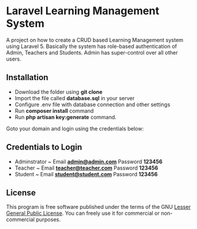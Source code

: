 # Laravel Learning Management System

A project on how to create a CRUD based Learning Management system using Laravel 5. Basically the system has role-based authentication of Admin, Teachers and Students. Admin has super-control over all other users.


## Installation
* Download the folder using **git clone**
* Import the file called **database.sql** in your server
* Configure .env file with database connection and other settings
* Run **composer install** command
* Run **php artisan key:generate** command.

Goto your domain and login using the credentials below:

## Credentials to Login
* Adminstrator ~ Email **admin@admin.com** Password **123456**
* Teacher ~ Email **teacher@teacher.com** Password **123456**
* Student ~ Email **student@student.com** Password **123456**

## License
This program is free software published under the terms of the GNU [Lesser General Public License](http://www.gnu.org/copyleft/lesser.html). You can freely use it for commercial or non-commercial purposes.

